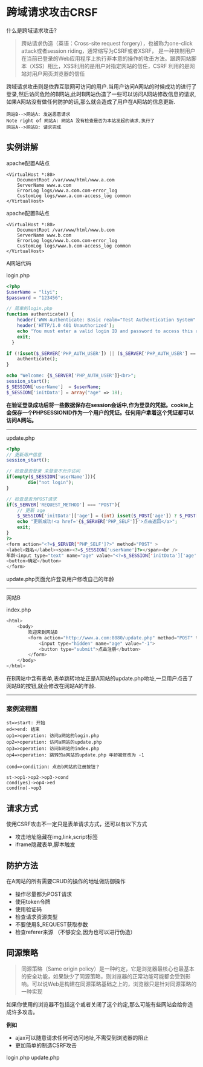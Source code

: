 # 跨域请求攻击CRSF
什么是跨域请求攻击?
> 跨站请求伪造（英语：Cross-site request forgery），也被称为one-click attack或者session riding，通常缩写为CSRF或者XSRF， 是一种挟制用户在当前已登录的Web应用程序上执行非本意的操作的攻击方法。跟跨网站脚本（XSS）相比，XSS利用的是用户对指定网站的信任，CSRF 利用的是网站对用户网页浏览器的信任


跨域请求攻击则是依靠互联网可访问的用户.当用户访问A网站的时候成功的进行了登录,然后访问危险的B网站,此时B网站伪造了一些可以访问A网站修改信息的请求,如果A网站没有做任何防护的话,那么就会造成了用户在A网站的信息更新.

```sequence
网站B-->网站A: 发送恶意请求
Note right of 网站A: 网站A 没有检查是否为本站发起的请求,执行了
网站A-->网站B: 请求完成
```
## 实例讲解
apache配置A站点

```
<VirtualHost *:80>
    DocumentRoot /var/www/html/www.a.com
    ServerName www.a.com
    ErrorLog logs/www.a.com.com-error_log
    CustomLog logs/www.a.com-access_log common
</VirtualHost>
```

apache配置B站点

```
<VirtualHost *:80>
    DocumentRoot /var/www/html/www.b.com
    ServerName www.b.com
    ErrorLog logs/www.b.com.com-error_log
    CustomLog logs/www.b.com-access_log common
</VirtualHost>
```

A网站代码

login.php

```php
<?php
$userName = "liyi";
$password = "123456";

// 简单的login.php
function authenticate() {
    header('WWW-Authenticate: Basic realm="Test Authentication System"');
    header('HTTP/1.0 401 Unauthorized');
    echo "You must enter a valid login ID and password to access this resource\n";
    exit;
  }

if (!isset($_SERVER['PHP_AUTH_USER']) || ($_SERVER['PHP_AUTH_USER'] == $userName && $_SERVER['PHP_AUTH_PW'] == $password)) {
	authenticate();
} 

echo "Welcome: {$_SERVER['PHP_AUTH_USER']}<br>";
session_start();
$_SESSION['userName']  = $userName;
$_SESSION['initData'] = array("age" => 18);

```

**在验证登录成功后将一些数据保存在session会话中,作为登录的凭据。cookie上会保存一个PHPSESSIONID作为一个用户的凭证。任何用户拿着这个凭证都可以访问A网站。**

---

update.php

```php
<?php
// 更新用户信息
session_start();

// 检查是否登录 未登录不允许访问
if(empty($_SESSION['userName'])){
		die("not login");
}

// 检查是否为POST请求
if($_SERVER['REQUEST_METHOD'] === "POST"){
	// 更新 age
	$_SESSION['initData']['age'] = (int) isset($_POST['age']) ? $_POST['age'] : $_SESSION['initData']['age'];
	echo "更新成功!<a href='{$_SERVER['PHP_SELF']}'>点击返回</a>";
	exit;
}
?>
<form action="<?=$_SERVER['PHP_SELF']?>" method="POST" >
<label>姓名</label><span><?=$_SESSION['userName']?></span><br />
年龄<input type="text" name="age" value="<?=$_SESSION['initData']['age']?>"><br />
<button>确定</button>
</form>
```
update.php页面允许登录用户修改自己的年龄

---

网站B

index.php

```php
<html>
	<body>
		欢迎来到网站B
		<form action="http://www.a.com:8080/update.php" method="POST" target="_blank">
			<input type="hidden" name="age" value="-1">
			<button type="submit">点击注册</button>
		</form>
	</body>
</html>
```

在B网站中含有表单,表单跳转地址正是A网站的update.php地址,一旦用户点击了网站B的按钮,就会修改在网站A的年龄.

---
### 案例流程图
```flow
st=>start: 开始
ed=>end: 结束
op1=>operation: 访问a网站的login.php
op2=>operation: 访问a网站的update.php
op3=>operation: 访问b网站的index.php
op4=>operation: 跳转的a网站的update.php 年龄被修改为 -1

cond=>condition: 点击b网站的注册按钮？

st->op1->op2->op3->cond
cond(yes)->op4->ed
cond(no)->op3
```

## 请求方式
使用CSRF攻击不一定只是表单请求方式，还可以有以下方式

- 攻击地址隐藏在img,link,script标签
- iframe隐藏表单,脚本触发


## 防护方法
在A网站的所有需要CRUD的操作的地址做防御操作

- 操作尽量都为POST请求
- 使用token令牌
- 使用验证码
- 检查请求资源类型
- 不要使用$_REQUEST获取参数
- 检查referer来源 （不够安全,因为也可以进行伪造）


## 同源策略
> 同源策略（Same origin policy）是一种约定，它是浏览器最核心也最基本的安全功能，如果缺少了同源策略，则浏览器的正常功能可能都会受到影响。可以说Web是构建在同源策略基础之上的，浏览器只是针对同源策略的一种实现
    
如果你使用的浏览器不包括这个或者关闭了这个约定,那么可能有些网站会给你造成许多攻击。

**例如**

* ajax可以随意请求任何可访问地址,不需受到浏览器的阻止
* 更加简单的制造CSRF攻击

login.php
update.php